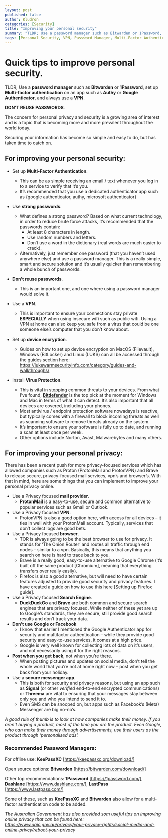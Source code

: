 ```yaml
---
layout: post
published: false
author: Kludron
categories: [Security]
title: "Improving your personal security"
summary: "TLDR; Use a password manager such as Bitwarden or 1Password, set up Multi-factor authentication on an app such as Authy or Google Authenticator, and always use a VPN."
tags: [Personal Security, VPN, Password Manager, Multi-Factor Authentication]
---
```


# Quick tips to improve personal security.
TLDR; Use a **password manager** such as **Bitwarden** or **1Password**, set up **Multi-factor authentication** on an app such as **Authy** or **Google Authenticator**, and always use a **VPN**.

**DON’T REUSE PASSWORDS**.

The concern for personal privacy and security is a growing area of interest and is a topic that is becoming more and more prevalent throughout the world today.

Securing your information has become so simple and easy to do, but has taken time to catch on.

## For improving your personal security:

- Set up **Multi-Factor Authentication**.
  - This can be as simple receiving an email / text whenever you log in to a service to verify that it’s you.
  - It’s recommended that you use a dedicated authenticator app such as {google authenticator, authy, microsoft authenticator}

- Use **strong passwords**.
  - What defines a strong password? Based on what current technology, in order to reduce brute force attacks, it’s recommended that the passwords contain:
    - At least 8 characters in length.
    - Use random numbers and letters.
    - Don’t use a word in the dictionary (real words are much easier to crack).
  - Alternatively, just remember one password (that you haven’t used anywhere else) and use a password manager. This is a really simple, smart and secure solution and it’s usually quicker than remembering a whole bunch of passwords.

- **Don’t reuse passwords**.
  - This is an important one, and one where using a password manager would solve it.

- Use a **VPN**.
  - This is important to ensure your connections stay private **ESPECIALLY** when using insecure wifi such as public wifi. Using a VPN at home can also keep you safe from a virus that could be one someone else’s computer that you don’t know about.

- Set up **device encryption**.
  - Guides on how to set up device encryption on MacOS (Filevault), Windows (BitLocker) and Linux (LUKS) can all be accessed through the guides section here: https://lukewarmsecurityinfo.com/category/guides-and-walkthroughs/

- Install **Virus Protection**.
  - This is vital in stopping common threats to your devices. From what I’ve found, [**Bitdefender**](https://www.bitdefender.com/) is the top pick at the moment for Windows and Mac in terms of what it can detect. It’s also important that all devices are covered, including your phones.
  - Most antivirus / endpoint protection software nowadays is reactive, but typically comes with a firewall to block incoming threats as well as scanning software to remove threats already on the system.
  - It’s important to ensure your software is fully up to date, and running a scan at least once per week.
  - Other options include Norton, Avast, Malwarebytes and many others.

## For improving your personal privacy:

There has been a recent push for more privacy-focused services which has allowed companies such as Proton (ProtonMail and ProtonVPN) and Brave to release secure, privacy-focused mail services, vpn’s and browser’s. With that in mind, here are some things that you can implement to improve your personal privacy online.

- Use a Privacy focused **mail provider**.
  - **ProtonMail** is a easy-to-use, secure and common alternative to popular services such as Gmail or Outlook.
- Use a Privacy focused **VPN**.
  - ProtonVPN is also a good option here, with access for all devices – it ties in well with your ProtonMail account. Typically, services that don’t collect logs are good bets.
- Use a Privacy focused **browser**.
  - TOR is always going to be the best browser to use for privacy. It stands for ‘The Onion Router’ and routes all traffic through end nodes – similar to a vpn. Basically, this means that anything you search on here is hard to trace back to you.
  - Brave is a really good, easy-to-use alternative to Google Chrome (it’s built off the same product [Chromium], meaning that everything transfers over really easily).
  - Firefox is also a good alternative, but will need to have certain features adjusted to provide good security and privacy features. I have created a guide on how to use this here [Setting up Firefox guide].
- Use a Privacy focused **Search Engine**.
  - **DuckDuckGo** and **Brave** are both common and secure search engines that are privacy focused. While neither of these yet are up to Google’s standards, they are secure, still provide good search results and don’t track your data.
- **Don’t use Google or Facebook**
  - I know that earlier I mentioned the Google Authenticator app for security and multifactor authentication – while they provide good security and easy-to-use services, it comes at a high price.
  - Google is very well known for collecting lots of data on it’s users, and not necessarily using it for the right reasons.
- **Post when you get back**, not when you’re there.
  - When posting pictures and updates on social media, don’t tell the whole world that you’re not at home right now – post when you get back from your holiday.
- Use a **secure messenger app**.
  - This is both for security and privacy reasons, but using an app such as **Signal** (or other *verified* end-to-end encrypted communications) or **Threema** are vital to ensuring that your messages stay between only you and who you intend to send it to.
  - Even SMS can be snooped on, but apps such as Facebook’s (Meta) Messenger are big no-no’s.

*A good rule of thumb is to look at how companies make their money. If you aren’t buying a product, most of the time you are the product. Even Google, who can make their money through advertisements, use their users as the product through ‘personalised ads’.*

### Recommended Password Managers:
For offline use: **KeePassXC** [https://keepassxc.org/download/]

Open source options: **Bitwarden** [https://bitwarden.com/download/]

Other top recommendations: **1Password** [https://1password.com/], **Dashlane** [https://www.dashlane.com/], **LastPass** [https://www.lastpass.com/]

Some of these, such as **KeePassXC** and **Bitwarden** also allow for a multi-factor authentication code to be added.

*The Australian Government has also provided som useful tips on improving online privacy that can be found here: https://www.oaic.gov.au/privacy/your-privacy-rights/social-media-and-online-privcy/reboot-your-privacy*
